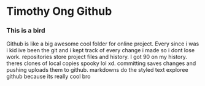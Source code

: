 <h1>Timothy Ong Github</h1>
	<h3>This is a bird</h3>
 <p>Github is like a big awesome cool folder for online project. Every since i was i kid ive been the 
 git and i kept track of every change i made so i dont lose work. repositories store project files and history. I got 90 on my history.
 theres clones of local copies spooky lol xd. committing saves changes and pushing uploads them to github.
 markdowns do the styled text
exploree github because its really cool bro </p>
 
